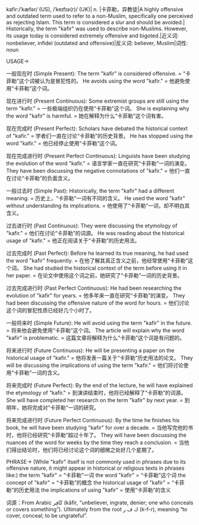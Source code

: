 kafir:/ˈkæfər/ (US), /ˈkeɪfɪə(r)/ (UK)| n. |卡菲勒，异教徒|A highly offensive and outdated term used to refer to a non-Muslim, specifically one perceived as rejecting Islam. This term is considered a slur and should be avoided.| Historically, the term "kafir" was used to describe non-Muslims. However, its usage today is considered extremely offensive and bigoted.|近义词: nonbeliever, infidel (outdated and offensive)|反义词: believer, Muslim|词性: noun

USAGE->

一般现在时 (Simple Present):
The term "kafir" is considered offensive. =  “卡菲勒”这个词被认为是冒犯性的。
He avoids using the word "kafir." = 他避免使用“卡菲勒”这个词。

现在进行时 (Present Continuous):
Some extremist groups are still using the term "kafir." = 一些极端组织仍在使用“卡菲勒”这个词。
She is explaining why the word "kafir" is harmful. = 她在解释为什么“卡菲勒”这个词有害。

现在完成时 (Present Perfect):
Scholars have debated the historical context of "kafir." = 学者们一直在讨论“卡菲勒”的历史背景。
He has stopped using the word "kafir." = 他已经停止使用“卡菲勒”这个词。

现在完成进行时 (Present Perfect Continuous):
Linguists have been studying the evolution of the word "kafir." = 语言学家一直在研究“卡菲勒”一词的演变。
They have been discussing the negative connotations of "kafir." = 他们一直在讨论“卡菲勒”的负面含义。


一般过去时 (Simple Past):
Historically, the term "kafir" had a different meaning. = 历史上，“卡菲勒”一词有不同的含义。
He used the word "kafir" without understanding its implications. = 他使用了“卡菲勒”一词，却不明白其含义。

过去进行时 (Past Continuous):
They were discussing the etymology of "kafir." = 他们在讨论“卡菲勒”的词源。
He was reading about the historical usage of "kafir." = 他正在阅读关于“卡菲勒”的历史用法。


过去完成时 (Past Perfect):
Before he learned its true meaning, he had used the word "kafir" frequently. = 在他了解其真正含义之前，他经常使用“卡菲勒”这个词。
She had studied the historical context of the term before using it in her paper. = 在论文中使用这个词之前，她研究了“卡菲勒”一词的历史背景。


过去完成进行时 (Past Perfect Continuous):
He had been researching the evolution of "kafir" for years. = 他多年来一直在研究“卡菲勒”的演变。
They had been discussing the offensive nature of the word for hours. = 他们讨论这个词的冒犯性质已经好几个小时了。


一般将来时 (Simple Future):
He will avoid using the term "kafir" in the future. = 将来他会避免使用“卡菲勒”这个词。
The article will explain why the word "kafir" is problematic. = 这篇文章将解释为什么“卡菲勒”这个词是有问题的。


将来进行时 (Future Continuous):
He will be presenting a paper on the historical usage of "kafir." = 他将发表一篇关于“卡菲勒”历史用法的论文。
They will be discussing the implications of using the term "kafir." = 他们将讨论使用“卡菲勒”一词的含义。

将来完成时 (Future Perfect):
By the end of the lecture, he will have explained the etymology of "kafir." = 到演讲结束时，他将已经解释了“卡菲勒”的词源。
She will have completed her research on the term "kafir" by next year. = 到明年，她将完成对“卡菲勒”一词的研究。


将来完成进行时 (Future Perfect Continuous):
By the time he finishes his book, he will have been studying "kafir" for over a decade. = 当他写完他的书时，他将已经研究“卡菲勒”超过十年了。
They will have been discussing the nuances of the word for weeks by the time they reach a conclusion. = 当他们得出结论时，他们将已经讨论这个词的细微之处好几个星期了。



PHRASE-> (While "kafir" itself is not commonly used in phrases due to its offensive nature, it might appear in historical or religious texts in phrases like:)
the term "kafir" = “卡菲勒”一词
the word "kafir" = “卡菲勒”这个词
the concept of "kafir" = “卡菲勒”的概念
the historical usage of "kafir" = “卡菲勒”的历史用法
the implications of using "kafir" = 使用“卡菲勒”的含义


词源：From Arabic كَافِر (kāfir, “unbeliever, ingrate, denier; one who conceals or covers something”).  Ultimately from the root ك ف ر (k-f-r), meaning “to cover, conceal; to be ungrateful”.


